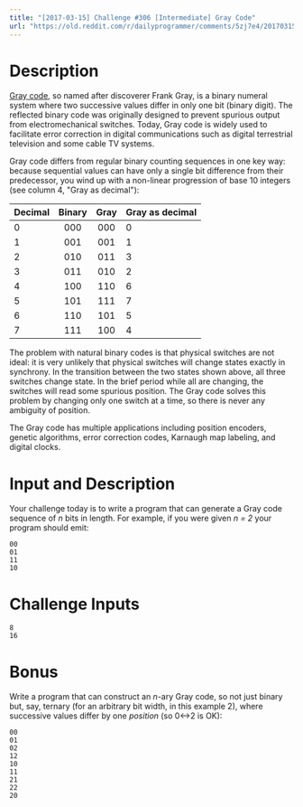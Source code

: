 ```yaml
---
title: "[2017-03-15] Challenge #306 [Intermediate] Gray Code"
url: "https://old.reddit.com/r/dailyprogrammer/comments/5zj7e4/20170315_challenge_306_intermediate_gray_code/"
---
```


# Description

[Gray code](https://en.wikipedia.org/wiki/Gray_code), so named after discoverer Frank Gray, is a binary numeral system where two successive values differ in only one bit (binary digit). The reflected binary code was originally designed to prevent spurious output from electromechanical switches. Today, Gray code is widely used to facilitate error correction in digital communications such as digital terrestrial television and some cable TV systems.

Gray code differs from regular binary counting sequences in one key way: because sequential values can have only a single bit difference from their predecessor, you wind up with a non-linear progression of base 10 integers (see column 4, "Gray as decimal"):


|	Decimal|	Binary|	Gray|	Gray as decimal|	
| ------------ | :-----------:| :-----------: | ----------- |
|	0|	000|	000|	0|	
|	1|	001|	001|	1|	
|	2|	010|	011|	3|	
|	3|	011|	010|	2|	
|	4|	100|	110|	6|	
|	5|	101|	111|	7|	
|	6|	110|	101|	5|	
|	7|	111|	100|	4|	

The problem with natural binary codes is that physical switches are not ideal: it is very unlikely that physical switches will change states exactly in synchrony. In the transition between the two states shown above, all three switches change state. In the brief period while all are changing, the switches will read some spurious position.  The Gray code solves this problem by changing only one switch at a time, so there is never any ambiguity of position.

The Gray code has multiple applications including position encoders, genetic algorithms, error correction codes, Karnaugh map labeling, and digital clocks.

# Input and Description

Your challenge today is to write a program that can generate a Gray code sequence of *n* bits in length. For example, if you were given *n = 2* your program should emit:

    00
    01
    11
    10

# Challenge Inputs

    8
    16

# Bonus

Write a program that can construct an *n*-ary Gray code, so not just binary but, say, ternary (for an arbitrary bit width, in this example 2), where successive values differ by one *position* (so 0<->2 is OK):

    00
    01
    02
    12
    10
    11
    21
    22
    20

